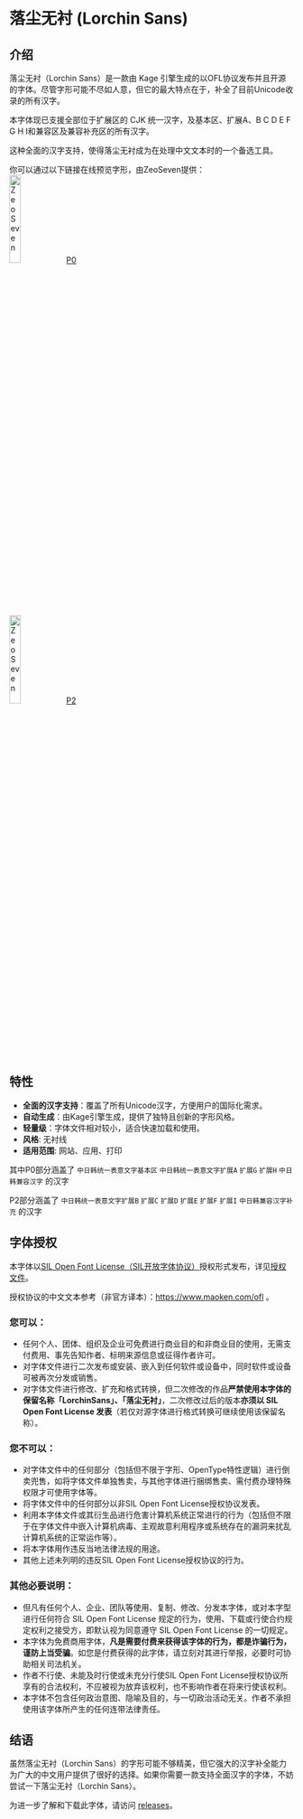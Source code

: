 # 落尘无衬 (Lorchin Sans)

## 介绍

落尘无衬（Lorchin Sans）是一款由 Kage 引擎生成的以OFL协议发布并且开源的字体。尽管字形可能不尽如人意，但它的最大特点在于，补全了目前Unicode收录的所有汉字。

本字体现已支援全部位于扩展区的 CJK 统一汉字，及基本区、扩展A、B C D E F G H I和兼容区及兼容补充区的所有汉字。

这种全面的汉字支持，使得落尘无衬成为在处理中文文本时的一个备选工具。

你可以通过以下链接在线预览字形，由ZeoSeven提供：<br>
<a href="https://fonts.zeoseven.com/zh-CN/font/cn/s/312/" target="_blank">
<img src="https://zeoseven.com/q/logo/zsft/logoa.png" alt="ZeoSeven" title="免费商用字体和 WebFonts 字体 CDN" width="20%"/>P0</a>
<br>
<a href="https://fonts.zeoseven.com/zh-CN/font/cn/s/313/" target="_blank">
<img src="https://zeoseven.com/q/logo/zsft/logoa.png" alt="ZeoSeven" title="免费商用字体和 WebFonts 字体 CDN" width="20%"/>P2</a>

## 特性

- **全面的汉字支持**：覆盖了所有Unicode汉字，方便用户的国际化需求。
- **自动生成**：由Kage引擎生成，提供了独特且创新的字形风格。
- **轻量级**：字体文件相对较小，适合快速加载和使用。
- **风格**: 无衬线
- **适用范围**: 网站、应用、打印

其中P0部分涵盖了 `中日韩统一表意文字基本区` `中日韩统一表意文字扩展A` `扩展G` `扩展H` `中日韩兼容汉字` 的汉字

P2部分涵盖了 `中日韩统一表意文字扩展B` `扩展C` `扩展D` `扩展E` `扩展F` `扩展I` `中日韩兼容汉字补充` 的汉字

## 字体授权
本字体以[SIL Open Font License（SIL开放字体协议）](https://openfontlicense.org/open-font-license-official-text/)授权形式发布，详见[授权文件](LICENSE)。

授权协议的中文文本参考（非官方译本）：https://www.maoken.com/ofl 。

### 您可以：
- 任何个人、团体、组织及企业可免费进行商业目的和非商业目的使用，无需支付费用、事先告知作者、标明来源信息或征得作者许可。
- 对字体文件进行二次发布或安装、嵌入到任何软件或设备中，同时软件或设备可被再次分发或销售。
- 对字体文件进行修改、扩充和格式转换，但二次修改的作品**严禁使用本字体的保留名称「LorchinSans」、「落尘无衬」**，二次修改过后的版本**亦须以 SIL Open Font License 发表**（若仅对源字体进行格式转换可继续使用该保留名称）。

### 您不可以：
- 对字体文件中的任何部分（包括但不限于字形、OpenType特性逻辑）进行倒卖兜售，如将字体文件单独售卖，与其他字体进行捆绑售卖、需付费办理特殊权限才可使用字体等。
- 将字体文件中的任何部分以非SIL Open Font License授权协议发表。
- 利用本字体文件或其衍生品进行危害计算机系统正常进行的行为（包括但不限于在字体文件中嵌入计算机病毒、主观故意利用程序或系统存在的漏洞来扰乱计算机系统的正常运作等）。
- 将本字体用作违反当地法律法规的用途。
- 其他上述未列明的违反SIL Open Font License授权协议的行为。

### 其他必要说明：
- 但凡有任何个人、企业、团队等使用、复制、修改、分发本字体，或对本字型进行任何符合 SIL Open Font License 规定的行为，使用、下载或行使合约规定权利之接受方，即默认视为同意遵守 SIL Open Font License 的一切规定。
- 本字体为免费商用字体，**凡是需要付费来获得该字体的行为，都是诈骗行为，谨防上当受骗**。如您是付费获得的此字体，请立刻对其进行举报，必要时可协助相关司法机关。
- 作者不行使、未能及时行使或未充分行使SIL Open Font License授权协议所享有的合法权利，不应被视为放弃该权利，也不影响作者在将来行使该权利。
- 本字体不包含任何政治意图、隐喻及目的，与一切政治活动无关。作者不承担使用该字体所产生的任何连带法律责任。

## 结语

虽然落尘无衬（Lorchin Sans）的字形可能不够精美，但它强大的汉字补全能力为广大的中文用户提供了很好的选择。如果你需要一款支持全面汉字的字体，不妨尝试一下落尘无衬（Lorchin Sans）。

为进一步了解和下载此字体，请访问 [releases](https://github.com/Losketch/LorchinSans/releases/)。
